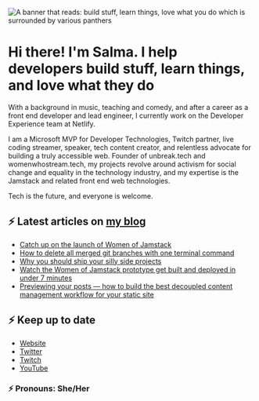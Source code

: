 ![A banner that reads: build stuff, learn things, love what you do which is surrounded by various panthers](https://static-cdn.jtvnw.net/jtv_user_pictures/team-theclaw-banner_image-b35a075e7b424e7bb4f666f881be0244-640x125.png)

# Hi there! I'm Salma. I help developers build stuff, learn things, and love what they do

With a background in music, teaching and comedy, and after a career as a front end developer and lead engineer, I currently work on the Developer Experience team at Netlify.

I am a Microsoft MVP for Developer Technologies, Twitch partner, live coding streamer, speaker, tech content creator, and relentless advocate for building a truly accessible web. Founder of unbreak.tech and womenwhostream.tech, my projects revolve around activism for social change and equality in the technology industry, and my expertise is the Jamstack and related front end web technologies.

Tech is the future, and everyone is welcome.

## ⚡️ Latest articles on [my blog](https://whitep4nth3r.com)

<!-- BLOG-POST-LIST:START -->
- [Catch up on the launch of Women of Jamstack](https://whitep4nth3r.com/blog/catch-up-on-the-launch-of-women-of-jamstack/)
- [How to delete all merged git branches with one terminal command](https://whitep4nth3r.com/blog/delete-all-merged-git-branches-one-terminal-command/)
- [Why you should ship your silly side projects](https://whitep4nth3r.com/blog/why-ship-silly-side-projects/)
- [Watch the Women of Jamstack prototype get built and deployed in under 7 minutes](https://whitep4nth3r.com/blog/women-of-jamstack-prototype-eleventy/)
- [Previewing your posts — how to build the best decoupled content management workflow for your static site](https://whitep4nth3r.com/blog/previewing-posts-best-decoupled-content-management-workflow-for-your-static-site/)
<!-- BLOG-POST-LIST:END -->

## ⚡️ Keep up to date

- [Website](https://whitep4nth3r.com/?utm_source=github)
- [Twitter](https://twitter.com/whitep4nth3r)
- [Twitch](https://twitch.tv/whitep4nth3r)
- [YouTube](https://www.youtube.com/channel/UCiGFO97qgxZEbbg43mZSeyg)

### ⚡️ Pronouns: She/Her
